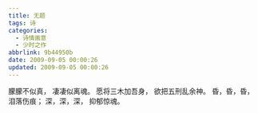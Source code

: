 ```yaml
---
title: 无题
tags: 诗
categories:
  - 诗情画意
  - 少时之作
abbrlink: 9b44950b
date: 2009-09-05 00:00:26
updated: 2009-09-05 00:00:26
---
```


朦朦不似真，
凄凄似离魂。
愿将三木加吾身，
欲把五刑乱余神。
昏，昏，昏，
泪落伤痕；
深，深，深，
抑郁惊魂。